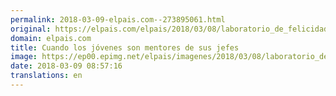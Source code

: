 ```yaml
---
permalink: 2018-03-09-elpais.com--273895061.html
original: https://elpais.com/elpais/2018/03/08/laboratorio_de_felicidad/1520546502_862217.html#?ref=rss&format=simple&link=link
domain: elpais.com
title: Cuando los jóvenes son mentores de sus jefes
image: https://ep00.epimg.net/elpais/imagenes/2018/03/08/laboratorio_de_felicidad/1520546502_862217_1520583724_rrss_normal.jpg
date: 2018-03-09 08:57:16
translations: en
---
```


